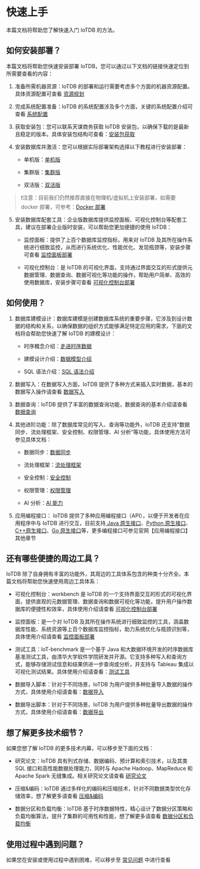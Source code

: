 <!--

    Licensed to the Apache Software Foundation (ASF) under one
    or more contributor license agreements.  See the NOTICE file
    distributed with this work for additional information
    regarding copyright ownership.  The ASF licenses this file
    to you under the Apache License, Version 2.0 (the
    "License"); you may not use this file except in compliance
    with the License.  You may obtain a copy of the License at
    
        http://www.apache.org/licenses/LICENSE-2.0
    
    Unless required by applicable law or agreed to in writing,
    software distributed under the License is distributed on an
    "AS IS" BASIS, WITHOUT WARRANTIES OR CONDITIONS OF ANY
    KIND, either express or implied.  See the License for the
    specific language governing permissions and limitations
    under the License.

-->

# 快速上手

本篇文档将帮助您了解快速入门 IoTDB 的方法。

## 如何安装部署？

本篇文档将帮助您快速安装部署 IoTDB，您可以通过以下文档的链接快速定位到所需要查看的内容：

1.  准备所需机器资源：IoTDB 的部署和运行需要考虑多个方面的机器资源配置。具体资源配置可查看 [资源规划](../Deployment-and-Maintenance/Database-Resources.md)

2. 完成系统配置准备：IoTDB 的系统配置涉及多个方面，关键的系统配置介绍可查看 [系统配置](../Deployment-and-Maintenance/Environment-Requirements.md)

3. 获取安装包：您可以联系天谋商务获取 IoTDB 安装包，以确保下载的是最新且稳定的版本。具体安装包结构可查看：[安装包获取](../Deployment-and-Maintenance/IoTDB-Package_timecho.md)

4. 安装数据库并激活：您可以根据实际部署架构选择以下教程进行安装部署：

   - 单机版：[单机版](../Deployment-and-Maintenance/Stand-Alone-Deployment_timecho.md)

   - 集群版：[集群版](../Deployment-and-Maintenance//Cluster-Deployment_timecho.md)

   - 双活版：[双活版](../Deployment-and-Maintenance/Dual-Active-Deployment_timecho.md)

> ❗️注意：目前我们仍然推荐直接在物理机/虚拟机上安装部署，如需要 docker 部署，可参考：[Docker 部署](../Deployment-and-Maintenance/Docker-Deployment_timecho.md)

5. 安装数据库配套工具：企业版数据库提供监控面板、可视化控制台等配套工具，建议在部署企业版时安装，可以帮助您更加便捷的使用 IoTDB：

   - 监控面板：提供了上百个数据库监控指标，用来对 IoTDB 及其所在操作系统进行细致监控，从而进行系统优化、性能优化、发现瓶颈等，安装步骤可查看 [监控面板部署](../Deployment-and-Maintenance/Monitoring-panel-deployment.md)

   - 可视化控制台：是 IoTDB 的可视化界面，支持通过界面交互的形式提供元数据管理、数据查询、数据可视化等功能的操作，帮助用户简单、高效的使用数据库，安装步骤可查看 [可视化控制台部署](../Deployment-and-Maintenance/workbench-deployment_timecho.md)

## 如何使用？

1. 数据库建模设计：数据库建模是创建数据库系统的重要步骤，它涉及到设计数据的结构和关系，以确保数据的组织方式能够满足特定应用的需求，下面的文档将会帮助您快速了解 IoTDB 的建模设计：
   
   - 时序概念介绍：[走进时序数据](../Basic-Concept/Navigating_Time_Series_Data.md)

   - 建模设计介绍：[数据模型介绍](../Basic-Concept/Data-Model-and-Terminology.md)

   - SQL 语法介绍：[SQL 语法介绍](../Basic-Concept/Operate-Metadata_timecho.md)

2. 数据写入：在数据写入方面，IoTDB 提供了多种方式来插入实时数据，基本的数据写入操作请查看 [数据写入](../Basic-Concept/Write-Delete-Data.md)

3. 数据查询：IoTDB 提供了丰富的数据查询功能，数据查询的基本介绍请查看 [数据查询](../Basic-Concept/Query-Data.md)

4. 其他进阶功能：除了数据库常见的写入、查询等功能外，IoTDB 还支持“数据同步、流处理框架、安全控制、权限管理、AI 分析”等功能，具体使用方法可参见具体文档：

   - 数据同步：[数据同步](../User-Manual/Data-Sync_timecho.md)

   - 流处理框架：[流处理框架](../User-Manual/Streaming_timecho.md)

   - 安全控制：[安全控制](../User-Manual/White-List_timecho.md)

   - 权限管理：[权限管理](../User-Manual/Authority-Management.md)

   - AI 分析：[AI 能力](../User-Manual/AINode_timecho.md)

5. 应用编程接口： IoTDB 提供了多种应用编程接口（API），以便于开发者在应用程序中与 IoTDB 进行交互，目前支持[ Java 原生接口](../API/Programming-Java-Native-API.md)、[Python 原生接口](../API/Programming-Python-Native-API.md)、[C++原生接口](../API/Programming-Cpp-Native-API.md)、[Go 原生接口](../API/Programming-Go-Native-API.md)等，更多编程接口可参见官网【应用编程接口】其他章节

## 还有哪些便捷的周边工具？

IoTDB 除了自身拥有丰富的功能外，其周边的工具体系包含的种类十分齐全。本篇文档将帮助您快速使用周边工具体系：

   - 可视化控制台：workbench 是 IoTDB 的一个支持界面交互的形式的可视化界面，提供直观的元数据管理、数据查询和数据可视化等功能，提升用户操作数据库的便捷性和效率，具体使用介绍请查看 [可视化控制台部署](../Deployment-and-Maintenance/workbench-deployment_timecho.md)

   - 监控面板：是一个对 IoTDB 及其所在操作系统进行细致监控的工具，涵盖数据库性能、系统资源等上百个数据库监控指标，助力系统优化与瓶颈识别等，具体使用介绍请查看 [监控面板部署](../Deployment-and-Maintenance/Monitoring-panel-deployment.md)

   - 测试工具：IoT-benchmark 是一个基于 Java 和大数据环境开发的时序数据库基准测试工具，由清华大学软件学院研发并开源。它支持多种写入和查询方式，能够存储测试信息和结果供进一步查询或分析，并支持与 Tableau 集成以可视化测试结果。具体使用介绍请查看：[测试工具](../Tools-System/Benchmark.md)

   - 数据导入脚本：针对于不同场景，IoTDB 为用户提供多种批量导入数据的操作方式，具体使用介绍请查看：[数据导入](../Tools-System/Data-Import-Tool.md)


   - 数据导出脚本：针对于不同场景，IoTDB 为用户提供多种批量导出数据的操作方式，具体使用介绍请查看：[数据导出](../Tools-System/Data-Export-Tool.md)


## 想了解更多技术细节？

如果您想了解 IoTDB 的更多技术内幕，可以移步至下面的文档：

   - 研究论文：IoTDB 具有列式存储、数据编码、预计算和索引技术，以及其类 SQL 接口和高性能数据处理能力，同时与 Apache Hadoop、MapReduce 和 Apache Spark 无缝集成。相关研究论文请查看 [研究论文](../Technical-Insider/Publication.md)

   - 压缩&编码：IoTDB 通过多样化的编码和压缩技术，针对不同数据类型优化存储效率，想了解更多请查看 [压缩&编码](../Technical-Insider/Encoding-and-Compression.md)

   - 数据分区和负载均衡：IoTDB 基于时序数据特性，精心设计了数据分区策略和负载均衡算法，提升了集群的可用性和性能，想了解更多请查看 [数据分区和负载均衡](../Technical-Insider/Cluster-data-partitioning.md)


## 使用过程中遇到问题？

如果您在安装或使用过程中遇到困难，可以移步至 [常见问题](../FAQ/Frequently-asked-questions.md) 中进行查看